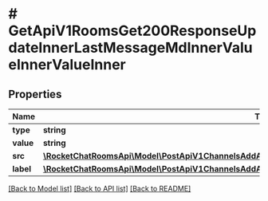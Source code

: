 # # GetApiV1RoomsGet200ResponseUpdateInnerLastMessageMdInnerValueInnerValueInner

## Properties

Name | Type | Description | Notes
------------ | ------------- | ------------- | -------------
**type** | **string** |  | [optional]
**value** | **string** |  | [optional]
**src** | [**\RocketChatRoomsApi\Model\PostApiV1ChannelsAddAll200ResponseChannelLastMessageMdInnerValueInner**](PostApiV1ChannelsAddAll200ResponseChannelLastMessageMdInnerValueInner.md) |  | [optional]
**label** | [**\RocketChatRoomsApi\Model\PostApiV1ChannelsAddAll200ResponseChannelLastMessageMdInnerValueInner[]**](PostApiV1ChannelsAddAll200ResponseChannelLastMessageMdInnerValueInner.md) |  | [optional]

[[Back to Model list]](../../README.md#models) [[Back to API list]](../../README.md#endpoints) [[Back to README]](../../README.md)
